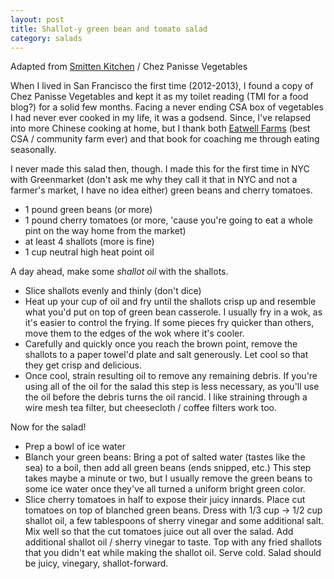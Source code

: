 ```yaml
---
layout: post
title: Shallot-y green bean and tomato salad
category: salads
---
```

Adapted from [Smitten Kitchen](https://smittenkitchen.com/2008/05/green-bean-and-cherry-tomato-salad/) / Chez Panisse Vegetables

When I lived in San Francisco the first time (2012-2013), I found a copy of Chez Panisse Vegetables and kept it as my toilet reading (TMI for a food blog?) for a solid few months. Facing a never ending CSA box of vegetables I had never ever cooked in my life, it was a godsend. Since, I've relapsed into more Chinese cooking at home, but I thank both [Eatwell Farms](http://www.eatwell.com/) (best CSA / community farm ever) and that book for coaching me through eating seasonally.

 I never made this salad then, though. I made this for the first time in NYC with Greenmarket (don't ask me why they call it that in NYC and not a farmer's market, I have no idea either) green beans and cherry tomatoes. 

- 1 pound green beans (or more)
- 1 pound cherry tomatoes (or more, 'cause you're going to eat a whole pint on the way home from the market)
- at least 4 shallots (more is fine)
- 1 cup neutral high heat  point oil

A day ahead, make some _shallot oil_ with the shallots. 
- Slice shallots evenly and thinly (don't dice)
- Heat up your cup of oil and fry until the shallots crisp up and resemble what you'd put on top of green bean casserole. I usually fry in a wok, as it's easier to control the frying. If some pieces fry quicker than others, move them to the edges of the wok where it's cooler. 
- Carefully and quickly once you reach the brown point, remove the shallots to a paper towel'd plate and salt generously. Let cool so that they get crisp and delicious. 
- Once cool, strain resulting oil to remove any remaining debris. If you're using all of the oil for the salad this step is less necessary, as you'll use the oil before the debris turns the oil rancid. I like straining through a wire mesh tea filter, but cheesecloth / coffee filters work too. 

Now for the salad! 

- Prep a bowl of ice water
- Blanch your green beans: Bring a pot of salted water (tastes like the sea) to a boil, then add all green beans (ends snipped, etc.) This step takes maybe a minute or two, but I usually remove the green beans to some ice water once they've all turned a uniform bright green color. 
- Slice cherry tomatoes in half to expose their juicy innards. Place cut tomatoes on top of blanched green beans. Dress with 1/3 cup -> 1/2 cup shallot oil, a few tablespoons of sherry vinegar and some additional salt. Mix well so that the cut tomatoes juice out all over the salad. Add additional shallot oil / sherry vinegar to taste. Top with any fried shallots that you didn't eat while making the shallot oil. Serve cold. Salad should be juicy, vinegary, shallot-forward. 
